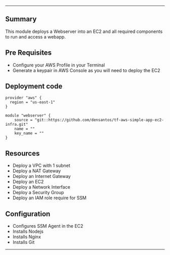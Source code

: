 
---

## Summary

This module deploys a Webserver into an EC2 and all required components to run and access a webapp.


## Pre Requisites 

- Configure your AWS Profile in your Terminal
- Generate a keypair in AWS Console as you will need to deploy the EC2

## Deployment code

```hcl
provider "aws" {
  region = "us-east-1"
}

module "webserver" {
    source = "git::https://github.com/densantos/tf-aws-simple-app-ec2-infra.git"
    name = ""
    key_name = ""
} 
```

## Resources

- Deploy a VPC with 1 subnet
- Deploy a NAT Gateway
- Deploy an Internet Gateway
- Deploy an EC2
- Deploy a Network Interface
- Deploy a Security Group
- Deploy an IAM role require for SSM

## Configuration

- Configures SSM Agent in the EC2
- Installs Nodejs
- Installs Nginx
- Installs Git

---
